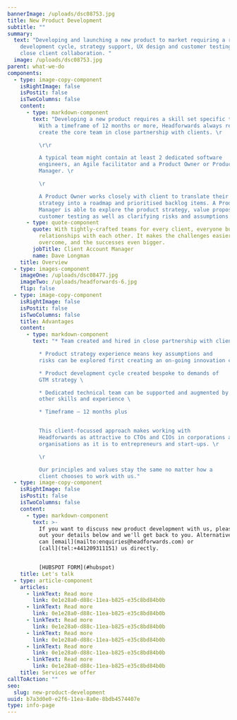 ```yaml
---
bannerImage: /uploads/dsc08753.jpg
title: New Product Development
subtitle: ""
summary:
  text: "Developing and launching a new product to market requiring a rapid
    development cycle, strategy support, UX design and customer testing all in
    close client collaboration. "
  image: /uploads/dsc08753.jpg
parent: what-we-do
components:
  - type: image-copy-component
    isRightImage: false
    isPostit: false
    isTwoColumns: false
    content:
      - type: markdown-component
        text: "Developing a new product requires a skill set specific to that project.
          With a timeframe of 12 months or more, Headforwards always recruit and
          create the core team in close partnership with clients. \r

          \r\r

          A typical team might contain at least 2 dedicated software
          engineers, an Agile facilitator and a Product Owner or Product
          Manager. \r

          \r

          A Product Owner works closely with client to translate their
          strategy into a roadmap and prioritised backlog items. A Product
          Manager is able to explore the product strategy, value proposition and
          customer testing as well as clarifying risks and assumptions. "
      - type: quote-component
        quote: With tightly-crafted teams for every client, everyone builds strong
          relationships with each other. It makes the challenges easier to
          overcome, and the successes even bigger.
        jobTitle: Client Account Manager
        name: Dave Longman
    title: Overview
  - type: images-component
    imageOne: /uploads/dsc08477.jpg
    imageTwo: /uploads/headforwards-6.jpg
    flip: false
  - type: image-copy-component
    isRightImage: false
    isPostit: false
    isTwoColumns: false
    title: Advantages
    content:
      - type: markdown-component
        text: "* Team created and hired in close partnership with client

          * Product strategy experience means key assumptions and
          risks can be explored first creating an on-going innovation cycle

          * Product development cycle created bespoke to demands of
          GTM strategy \ 

          * Dedicated technical team can be supported and augmented by
          other skills and experience \ 

          * Timeframe – 12 months plus


          This client-focussed approach makes working with
          Headforwards as attractive to CTOs and CIOs in corporations and
          organisations as it is to entrepreneurs and start-ups. \r

          \r

          Our principles and values stay the same no matter how a
          client chooses to work with us."
  - type: image-copy-component
    isRightImage: false
    isPostit: false
    isTwoColumns: false
    content:
      - type: markdown-component
        text: >-
          If you want to discuss new product development with us, please fill
          out your details below and we'll get back to you. Alternatively, you
          can [email](mailto:enquiries@headforwards.com) or
          [call](tel:+441209311151) us directly.


          [HUBSPOT FORM](#hubspot)
    title: Let's talk
  - type: article-component
    articles:
      - linkText: Read more
        link: 0e1e28a0-d88c-11ea-b825-e35c8bd84b0b
      - linkText: Read more
        link: 0e1e28a0-d88c-11ea-b825-e35c8bd84b0b
      - linkText: Read more
        link: 0e1e28a0-d88c-11ea-b825-e35c8bd84b0b
      - linkText: Read more
        link: 0e1e28a0-d88c-11ea-b825-e35c8bd84b0b
      - linkText: Read more
        link: 0e1e28a0-d88c-11ea-b825-e35c8bd84b0b
      - linkText: Read more
        link: 0e1e28a0-d88c-11ea-b825-e35c8bd84b0b
    title: Services we offer
callToAction: ""
seo:
  slug: new-product-development
uuid: b7a3d0e0-e2f6-11ea-8a0e-8bdb4574407e
type: info-page
---
```

